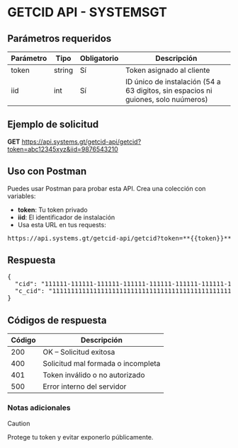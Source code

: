 # GETCID API - SYSTEMSGT

## Parámetros requeridos
| Parámetro | Tipo | Obligatorio | Descripción | 
| ------- | ---- | -------- | -------- |
| token | string | Sí | Token asignado al cliente | 
| iid | int | Sí | ID único de instalación (54 a 63 digitos, sin espacios ni guiones, solo nuúmeros) | 

## Ejemplo de solicitud
**GET** https://api.systems.gt/getcid-api/getcid?token=abc12345xyz&iid=9876543210

## Uso con Postman
Puedes usar Postman para probar esta API. Crea una colección con variables:
- **token**: Tu token privado
- **iid**: El identificador de instalación
- Usa esta URL en tus requests:
<pre>https://api.systems.gt/getcid-api/getcid?token=**{{token}}**&iid=**{{iid}}**</pre>


## Respuesta
<pre>{
  "cid": "111111-111111-111111-111111-111111-111111-111111-111111",
  "c_cid": "111111111111111111111111111111111111111111111111"
}</pre>

## Códigos de respuesta
| Código | Descripción |
| ------- | ---- |
| 200 | OK – Solicitud exitosa | 
| 400 | Solicitud mal formada o incompleta | 
| 401 | Token inválido o no autorizado | 
| 500 | Error interno del servidor |

### Notas adicionales
> [!CAUTION]
> Protege tu token y evitar exponerlo públicamente.
